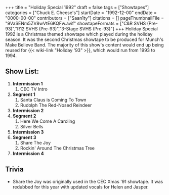 +++
title = "Holiday Special 1992"
draft = false
tags = ["Showtapes"]
categories = ["Chuck E. Cheese's"]
startDate = "1992-12-00"
endDate = "0000-00-00"
contributors = ["Saan1ty"]
citations = []
pageThumbnailFile = "9VaSENm5ZV8wVtE6KQFw.avif"
showtapeFormats = ["C&R SVHS (Pre-93)","R12 SVHS (Pre-93)","3-Stage SVHS (Pre-93)"]
+++
Holiday Special 1992 is a Christmas themed showtape which played during the holiday season. It was the second Christmas showtape to be produced for Munch's Make Believe Band.
The majority of this show's content would end up being reused for {{< wiki-link "Holiday '93" >}}, which would run from 1993 to 1994.

## Show List:

1.  **Intermission 1**
    1.  CEC TV Intro
2.  **Segment 1**
    1.  Santa Claus is Coming To Town
    2.  Rudolph The Red-Nosed Reindeer
3.  **Intermission 2**
4.  **Segment 2**
    1.  Here We Come A Caroling
    2.  Silver Bells
5.  **Intermission 3**
6.  **Segment 3**
    1.  Share The Joy
    2.  Rockin' Around The Christmas Tree
7.  **Intermission 4**

## Trivia

- Share the Joy was originally used in the CEC Xmas '91 showtape. It was redubbed for this year with updated vocals for Helen and Jasper.
